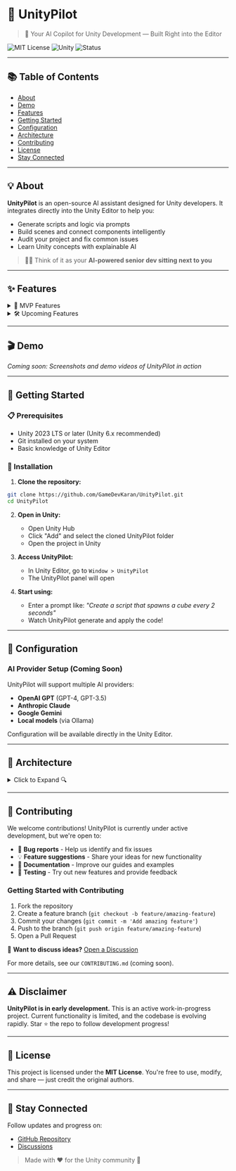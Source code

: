 # 🚀 UnityPilot

> 🧠 Your AI Copilot for Unity Development — Built Right into the Editor

![MIT License](https://img.shields.io/badge/license-MIT-green)
![Unity](https://img.shields.io/badge/unity-2023%20LTS-blue)
![Status](https://img.shields.io/badge/status-Early%20Development-orange)

---

## 📚 Table of Contents

- [About](#-about)
- [Demo](#-demo)
- [Features](#-features)
- [Getting Started](#-getting-started)
- [Configuration](#-configuration)
- [Architecture](#-architecture)
- [Contributing](#-contributing)
- [License](#-license)
- [Stay Connected](#-stay-connected)

---

## 💡 About

**UnityPilot** is an open-source AI assistant designed for Unity developers.
It integrates directly into the Unity Editor to help you:

* Generate scripts and logic via prompts
* Build scenes and connect components intelligently
* Audit your project and fix common issues
* Learn Unity concepts with explainable AI

> 🧑‍💻 Think of it as your **AI-powered senior dev sitting next to you**

---

## ✨ Features

<details>  
<summary>🧪 MVP Features</summary>  
<ul>  
<li>🧠 Prompt-based MonoBehaviour/script generation</li>  
<li>🧱 Prefab/Component placement from prompt</li>  
<li>🔍 Project audit: detect broken scripts, references</li>  
<li>🔌 Plug-and-play AI adapters (OpenAI, Claude, Gemini)</li>  
<li>🧰 Built with Unity 2023 LTS + UIToolkit Editor UI</li>  
</ul>  
</details>  

<details>  
<summary>🛠️ Upcoming Features</summary>  
<ul>  
<li>🎮 Guided scene assembly (e.g., Tower Defense builder)</li>  
<li>📐 Design pattern templates (Singleton, MVVM, etc.)</li>  
<li>🧪 Test stub generation</li>  
<li>🔁 Refactor + explain existing code</li>  
<li>📦 Unused asset detector</li>  
</ul>  
</details>  

---

## 🎬 Demo

<!-- Add screenshots or GIFs here when available -->
*Coming soon: Screenshots and demo videos of UnityPilot in action*

---

## 🚀 Getting Started

### 📋 Prerequisites

- Unity 2023 LTS or later (Unity 6.x recommended)
- Git installed on your system
- Basic knowledge of Unity Editor

### 🧰 Installation

1. **Clone the repository:**
```bash
git clone https://github.com/GameDevKaran/UnityPilot.git
cd UnityPilot
```

2. **Open in Unity:**
   - Open Unity Hub
   - Click "Add" and select the cloned UnityPilot folder
   - Open the project in Unity

3. **Access UnityPilot:**
   - In Unity Editor, go to `Window > UnityPilot`
   - The UnityPilot panel will open

4. **Start using:**
   - Enter a prompt like: *"Create a script that spawns a cube every 2 seconds"*
   - Watch UnityPilot generate and apply the code!

---

## 🔑 Configuration

### AI Provider Setup (Coming Soon)

UnityPilot will support multiple AI providers:

- **OpenAI GPT** (GPT-4, GPT-3.5)
- **Anthropic Claude**
- **Google Gemini**
- **Local models** (via Ollama)

Configuration will be available directly in the Unity Editor.

---

## 🧠 Architecture

<details>  
<summary>Click to Expand 🔍</summary>  

### 📁 Folder Structure

```
Assets/
└── UnityPilot/
    └── Editor/
        ├── UI/         # Unity Editor window (UIToolkit)
        ├── Core/       # Prompt handler & templates
        ├── AI/         # OpenAI, Claude adapters
        ├── CodeGen/    # Script creation logic
        └── SceneTools/ # Prefab placement, audits
```

### 🔁 Data Flow

```
[UnityPilot Window] → [Prompt Handler] → [AI Adapter] → [Code Generator] → [Scene Manager]
```

📄 See: `Docs/UnityPilot_Design_Document.pdf`

</details>  

---

## 🤝 Contributing

We welcome contributions! UnityPilot is currently under active development, but we're open to:

- 🐛 **Bug reports** - Help us identify and fix issues
- 💡 **Feature suggestions** - Share your ideas for new functionality  
- 📝 **Documentation** - Improve our guides and examples
- 🧪 **Testing** - Try out new features and provide feedback

### Getting Started with Contributing

1. Fork the repository
2. Create a feature branch (`git checkout -b feature/amazing-feature`)
3. Commit your changes (`git commit -m 'Add amazing feature'`)
4. Push to the branch (`git push origin feature/amazing-feature`)
5. Open a Pull Request

💬 **Want to discuss ideas?** [Open a Discussion](https://github.com/GameDevKaran/UnityPilot/discussions)

For more details, see our `CONTRIBUTING.md` (coming soon).

---

## ⚠️ Disclaimer

**UnityPilot is in early development.** This is an active work-in-progress project. Current functionality is limited, and the codebase is evolving rapidly. Star ⭐ the repo to follow development progress!

---

## 📄 License

This project is licensed under the **MIT License**.
You're free to use, modify, and share — just credit the original authors.

---

## 🙌 Stay Connected

Follow updates and progress on:

* [GitHub Repository](https://github.com/GameDevKaran/UnityPilot)
* [Discussions](https://github.com/GameDevKaran/UnityPilot/discussions)

> Made with ❤️ for the Unity community 🚀


